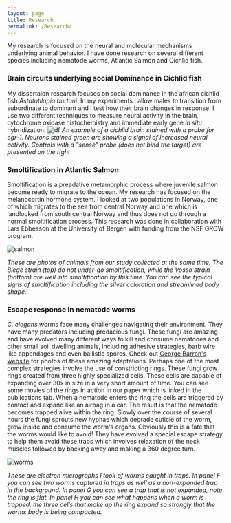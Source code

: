 ```yaml
---
layout: page
title: Research
permalink: /Research/
---
```

My research is focused on the neural and molecular mechanisms underlying animal behavior. I have done research on several different species including nematode worms, Atlantic Salmon and Cichlid fish.

### Brain circuits underlying social Dominance in Cichlid fish
My dissertaion research focuses on social dominance in the african cichlid fish *Astatotilapia burtoni*. In my experiments I allow males to transition from subordinate to dominant and I test how their brain changes in response. I use two different techniques to measure neural activity in the brain, cytochrome oxidase histochemistry and immediate early gene *in situ* hybridization. ![df]({{smmaguire.github.io}}/assests/darkfield_example.jpg) *An example of a cichlid brain stained with a probe for egr-1. Neurons stained green are showing a signal of increased neural activity. Controls with a "sense" probe (does not bind the target) are presented on the right*


### Smoltification in Atlantic Salmon
Smoltification is a preadative metamorphic process where juvenile salmon become ready to migrate to the ocean. My research has focused on the melanocortin hormone system. I looked at two populations in Norway, one of which migrates to the sea from central Norway and one which is landlocked from south central Norway and thus does not go through a normal smoltification process. This research was done in collaboration with Lars Ebbesson at the University of Bergen with funding from the NSF GROW program. 

![salmon]({{smmaguire.github.io}}/assests/salmon.tiff) 


*These are photos of animals from our study collected at the same time. The Blege strain (top) do not under-go smoltification, while the Vosso strain (bottom) are well into smoltification by this time. You can see the typical signs of smoltification including the silver coloration and streamlined body shape.*

### Escape response in nematode worms
*C. elegans* worms face many challenges navigating their environment. They have many predators including predacious fungi. These fungi are amazing and have evolved many different ways to kill and consume nematodes and other small soil dwelling animals, including adhesive strategies, barb wire like appendages and even ballistic spores. Check out [George Barron's website](https://www.uoguelph.ca/~gbarron/2008/hdiktlis.htm) for photos of these amazing adaptations. Perhaps one of the most complex strategies involve the use of constricting rings. These fungi grow rings created from three highly specialized cells. These cells are capable of expanding over 30x in size in a very short amount of time. You can see some movies of the rings in action in our paper which is linked in the publications tab. When a nematode enters the ring the cells are triggered by contact and expand like an airbag in a car. The result is that the nematode becomes trapped alive within the ring. Slowly over the course of several hours the fungi sprouts new hyphae which degrade cuticle of the worm, grow inside and consume the worm's organs. Obviously this is a fate that the worms would like to avoid! They have evolved a special escape strategy to help them avoid these traps which involves relaxation of the neck muscles followed by backing away and making a 360 degree turn.

![worms]({{smmaguire.github.io}}/assests/worms.tiff)

*These are electron micrographs I took of worms caught in traps. In panel F you can see two worms captured in traps as well as a non-expanded trap in the background. In panel G you can see a trap that is not expanded, note the ring is flat. In panel H you can see what happens when a worm is trapped, the three cells that make up the ring expand so strongly that the worms body is being compacted.*

